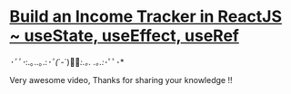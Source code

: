 # [Build an Income Tracker in ReactJS ~ useState, useEffect, useRef](https://youtu.be/K5eoHVbwAhI)

_･ﾟﾟ･_:.｡..｡.:*･ﾟ(*´-`)ﾟ･_:.｡. .｡.:_･ﾟﾟ･\*

Very awesome video, Thanks for sharing your knowledge !!
